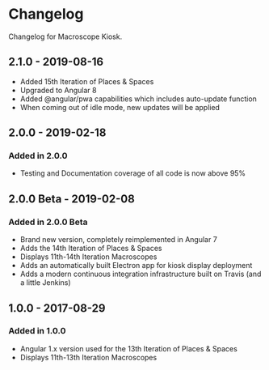 # Changelog

Changelog for Macroscope Kiosk.

## 2.1.0 - 2019-08-16

- Added 15th Iteration of Places & Spaces
- Upgraded to Angular 8
- Added @angular/pwa capabilities which includes auto-update function
- When coming out of idle mode, new updates will be applied

## 2.0.0 - 2019-02-18

### Added in 2.0.0

- Testing and Documentation coverage of all code is now above 95%

## 2.0.0 Beta - 2019-02-08

### Added in 2.0.0 Beta

- Brand new version, completely reimplemented in Angular 7
- Adds the 14th Iteration of Places & Spaces
- Displays 11th-14th Iteration Macroscopes
- Adds an automatically built Electron app for kiosk display deployment
- Adds a modern continuous integration infrastructure built on Travis (and a little Jenkins)

## 1.0.0 - 2017-08-29

### Added in 1.0.0

- Angular 1.x version used for the 13th Iteration of Places & Spaces
- Displays 11th-13th Iteration Macroscopes
